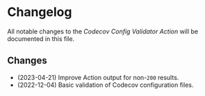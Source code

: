 # Changelog

All notable changes to the _Codecov Config Validator Action_ will be documented
in this file.

## Changes

- (2023-04-21) Improve Action output for non-`200` results.
- (2022-12-04) Basic validation of Codecov configuration files.
